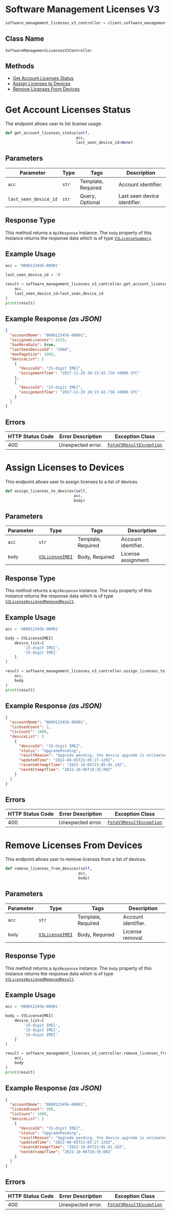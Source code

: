 # Software Management Licenses V3

```python
software_management_licenses_v3_controller = client.software_management_licenses_v3
```

## Class Name

`SoftwareManagementLicensesV3Controller`

## Methods

* [Get Account Licenses Status](../../doc/controllers/software-management-licenses-v3.md#get-account-licenses-status)
* [Assign Licenses to Devices](../../doc/controllers/software-management-licenses-v3.md#assign-licenses-to-devices)
* [Remove Licenses From Devices](../../doc/controllers/software-management-licenses-v3.md#remove-licenses-from-devices)


# Get Account Licenses Status

The endpoint allows user to list license usage.

```python
def get_account_licenses_status(self,
                               acc,
                               last_seen_device_id=None)
```

## Parameters

| Parameter | Type | Tags | Description |
|  --- | --- | --- | --- |
| `acc` | `str` | Template, Required | Account identifier. |
| `last_seen_device_id` | `str` | Query, Optional | Last seen device identifier. |

## Response Type

This method returns a `ApiResponse` instance. The `body` property of this instance returns the response data which is of type [`V3LicenseSummary`](../../doc/models/v3-license-summary.md).

## Example Usage

```python
acc = '0000123456-00001'

last_seen_device_id = '0'

result = software_management_licenses_v3_controller.get_account_licenses_status(
    acc,
    last_seen_device_id=last_seen_device_id
)
print(result)
```

## Example Response *(as JSON)*

```json
{
  "accountName": "0000123456-00001",
  "assignedLicenses": 4319,
  "hasMoreData": true,
  "lastSeenDeviceId": "1000",
  "maxPageSize": 1000,
  "deviceList": [
    {
      "deviceId": "15-digit IMEI",
      "assignmentTime": "2017-11-29 20:15:42.738 +0000 UTC"
    },
    {
      "deviceId": "15-digit IMEI",
      "assignmentTime": "2017-11-29 20:15:42.738 +0000 UTC"
    }
  ]
}
```

## Errors

| HTTP Status Code | Error Description | Exception Class |
|  --- | --- | --- |
| 400 | Unexpected error. | [`FotaV3ResultException`](../../doc/models/fota-v3-result-exception.md) |


# Assign Licenses to Devices

This endpoint allows user to assign licenses to a list of devices.

```python
def assign_licenses_to_devices(self,
                              acc,
                              body)
```

## Parameters

| Parameter | Type | Tags | Description |
|  --- | --- | --- | --- |
| `acc` | `str` | Template, Required | Account identifier. |
| `body` | [`V3LicenseIMEI`](../../doc/models/v3-license-imei.md) | Body, Required | License assignment. |

## Response Type

This method returns a `ApiResponse` instance. The `body` property of this instance returns the response data which is of type [`V3LicenseAssignedRemovedResult`](../../doc/models/v3-license-assigned-removed-result.md).

## Example Usage

```python
acc = '0000123456-00001'

body = V3LicenseIMEI(
    device_list=[
        '15-digit IMEI',
        '15-digit IMEI'
    ]
)

result = software_management_licenses_v3_controller.assign_licenses_to_devices(
    acc,
    body
)
print(result)
```

## Example Response *(as JSON)*

```json
{
  "accountName": "0000123456-00001",
  "licUsedCount": 2,
  "licCount": 1000,
  "deviceList": [
    {
      "deviceId": "15-digit IMEI",
      "status": "UpgradePending",
      "resultReason": "Upgrade pending, the device upgrade is estimated to be scheduled for 06 Oct 22 18:05 UTC",
      "updatedTime": "2022-08-05T21:05:27.129Z",
      "recentAttemptTime": "2022-10-05T21:05:01.19Z",
      "nextAttemptTime": "2022-10-06T18:35:00Z"
    }
  ]
}
```

## Errors

| HTTP Status Code | Error Description | Exception Class |
|  --- | --- | --- |
| 400 | Unexpected error. | [`FotaV3ResultException`](../../doc/models/fota-v3-result-exception.md) |


# Remove Licenses From Devices

This endpoint allows user to remove licenses from a list of devices.

```python
def remove_licenses_from_devices(self,
                                acc,
                                body)
```

## Parameters

| Parameter | Type | Tags | Description |
|  --- | --- | --- | --- |
| `acc` | `str` | Template, Required | Account identifier. |
| `body` | [`V3LicenseIMEI`](../../doc/models/v3-license-imei.md) | Body, Required | License removal. |

## Response Type

This method returns a `ApiResponse` instance. The `body` property of this instance returns the response data which is of type [`V3LicenseAssignedRemovedResult`](../../doc/models/v3-license-assigned-removed-result.md).

## Example Usage

```python
acc = '0000123456-00001'

body = V3LicenseIMEI(
    device_list=[
        '15-digit IMEI',
        '15-digit IMEI',
        '15-digit IMEI'
    ]
)

result = software_management_licenses_v3_controller.remove_licenses_from_devices(
    acc,
    body
)
print(result)
```

## Example Response *(as JSON)*

```json
{
  "accountName": "0000123456-00001",
  "licUsedCount": 998,
  "licCount": 1000,
  "deviceList": [
    {
      "deviceId": "15-digit IMEI",
      "status": "UpgradePending",
      "resultReason": "Upgrade pending, the device upgrade is estimated to be scheduled for 06 Oct 22 18:05 UTC",
      "updatedTime": "2022-08-05T21:05:27.129Z",
      "recentAttemptTime": "2022-10-05T21:05:01.19Z",
      "nextAttemptTime": "2022-10-06T18:35:00Z"
    }
  ]
}
```

## Errors

| HTTP Status Code | Error Description | Exception Class |
|  --- | --- | --- |
| 400 | Unexpected error. | [`FotaV3ResultException`](../../doc/models/fota-v3-result-exception.md) |

